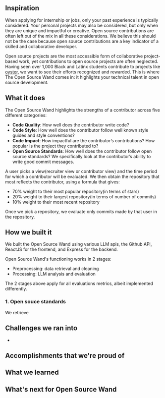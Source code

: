 ## Inspiration
When applying for internship or jobs, only your past experience is typically considered. Your personal projects may also be considered, but only when they are unique and impactful or creative. Open source contributions are often left out of the mix in all these considerations. We believe this should not be the case because open source contributions are a key indicator of a skilled and collaborative developer. 

Open source projects are the most accessible form of collaborative project-based work, yet 
contributions to open source projects are often neglected. Having seen over 1,000 Black and 
Latinx students contribute to projects like 
[oyster](https://github.com/colorstackorg/oyster), we want to see their efforts recognized and rewarded. This is 
where The Open Source Wand comes in: it highlights your technical talent in open source 
development. 

## What it does
The Open Source Wand highlights the strengths of a contributor across five different 
categories:
- **Code Quality**: How well does the contributor write code?
- **Code Style**: How well does the contributor follow well known style guides and style 
  conventions?
- **Code Impact**: How impactful are the contributor’s contributions? How popular is the 
  project they contributed to?
- **Open Source Standards**: How well does the contributor follow open source standards? We 
  specifically look at the contributor’s ability to write good commit messages.

A user picks a view(recruiter view or contributor view) and the time period for which a contributor will be evaluated. We then obtain the repository that most reflects the contributor, using a formula that gives:
- 70% weight to their most popular repository(in terms of stars)
- 20% weight to their largest repository(in terms of number of commits)
- 10% weight to their most recent repository

Once we pick a repository, we evaluate only commits made by that user in the repository.


   

## How we built it

We built the Open Source Wand using various LLM apis, the Github API, ReactJS for the frontend, and Express for the backend.

Open Source Wand's functioning works in 2 stages: 
- Preprocessing: data retrieval and cleaning
- Processing: LLM analysis and evaluation

The 2 stages above apply for all evaluations metrics, albeit implemented differently.

### 1. Open souce standards

We retrieve

## Challenges we ran into

- 

## Accomplishments that we're proud of

## What we learned

## What's next for Open Source Wand

